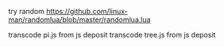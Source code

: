 try random https://github.com/linux-man/randomlua/blob/master/randomlua.lua

transcode pi.js from js deposit
transcode tree.js from js deposit
